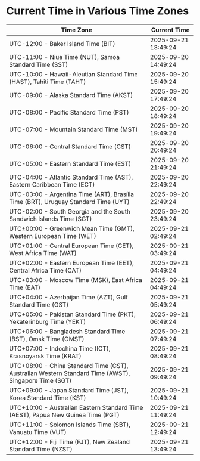 # Current Time in Various Time Zones

| Time Zone | Current Time |
|-----------|--------------|
| UTC-12:00 - Baker Island Time (BIT) | 2025-09-21 13:49:24 |
| UTC-11:00 - Niue Time (NUT), Samoa Standard Time (SST) | 2025-09-20 14:49:24 |
| UTC-10:00 - Hawaii-Aleutian Standard Time (HAST), Tahiti Time (TAHT) | 2025-09-20 15:49:24 |
| UTC-09:00 - Alaska Standard Time (AKST) | 2025-09-20 17:49:24 |
| UTC-08:00 - Pacific Standard Time (PST) | 2025-09-20 18:49:24 |
| UTC-07:00 - Mountain Standard Time (MST) | 2025-09-20 19:49:24 |
| UTC-06:00 - Central Standard Time (CST) | 2025-09-20 20:49:24 |
| UTC-05:00 - Eastern Standard Time (EST) | 2025-09-20 21:49:24 |
| UTC-04:00 - Atlantic Standard Time (AST), Eastern Caribbean Time (ECT) | 2025-09-20 22:49:24 |
| UTC-03:00 - Argentina Time (ART), Brasília Time (BRT), Uruguay Standard Time (UYT) | 2025-09-20 22:49:24 |
| UTC-02:00 - South Georgia and the South Sandwich Islands Time (SGT) | 2025-09-20 23:49:24 |
| UTC±00:00 - Greenwich Mean Time (GMT), Western European Time (WET) | 2025-09-21 02:49:24 |
| UTC+01:00 - Central European Time (CET), West Africa Time (WAT) | 2025-09-21 03:49:24 |
| UTC+02:00 - Eastern European Time (EET), Central Africa Time (CAT) | 2025-09-21 04:49:24 |
| UTC+03:00 - Moscow Time (MSK), East Africa Time (EAT) | 2025-09-21 04:49:24 |
| UTC+04:00 - Azerbaijan Time (AZT), Gulf Standard Time (GST) | 2025-09-21 05:49:24 |
| UTC+05:00 - Pakistan Standard Time (PKT), Yekaterinburg Time (YEKT) | 2025-09-21 06:49:24 |
| UTC+06:00 - Bangladesh Standard Time (BST), Omsk Time (OMST) | 2025-09-21 07:49:24 |
| UTC+07:00 - Indochina Time (ICT), Krasnoyarsk Time (KRAT) | 2025-09-21 08:49:24 |
| UTC+08:00 - China Standard Time (CST), Australian Western Standard Time (AWST), Singapore Time (SGT) | 2025-09-21 09:49:24 |
| UTC+09:00 - Japan Standard Time (JST), Korea Standard Time (KST) | 2025-09-21 10:49:24 |
| UTC+10:00 - Australian Eastern Standard Time (AEST), Papua New Guinea Time (PGT) | 2025-09-21 11:49:24 |
| UTC+11:00 - Solomon Islands Time (SBT), Vanuatu Time (VUT) | 2025-09-21 12:49:24 |
| UTC+12:00 - Fiji Time (FJT), New Zealand Standard Time (NZST) | 2025-09-21 13:49:24 |
